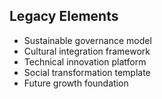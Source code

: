 ## Legacy Elements
- Sustainable governance model
- Cultural integration framework
- Technical innovation platform
- Social transformation template
- Future growth foundation
